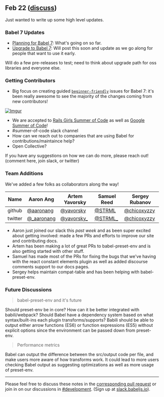 ## Feb 22 ([discuss](https://github.com/babel/notes/pull/15))

Just wanted to write up some high level updates.

### Babel 7 Updates

- [Planning for Babel 7](https://github.com/babel/babel.github.io/pull/1166): What's going on so far.
- [Upgrade to Babel 7](https://github.com/babel/babel.github.io/pull/1146): Will post this soon and update as we go along for people that want to use it early.

Will do a few pre-releases to test; need to think about upgrade path for oss libraries and everyone else.

### Getting Contributors

- Big focus on creating guided [`beginner-friendly`](https://github.com/babel/babel/issues?q=is%3Aissue+label%3Abeginner-friendly+is%3Aclosed) issues for Babel 7: it's been really awesome to see the majority of the changes coming from new contributors!

[![Imgur](http://i.imgur.com/5Bndqfn.png)](https://github.com/babel/babel/issues/5184)

- We are accepted to [Rails Girls Summer of Code](https://teams.railsgirlssummerofcode.org/projects/177-babel) as well as [Google Summer of Code](https://summerofcode.withgoogle.com/organizations/5842528113786880/)!
- #summer-of-code slack channel
- How can we reach out to companies that are using Babel for contributions/maintaince help?
- Open Collective?

If you have any suggestions on how we can do more, please reach out! (comment here, join slack, or twitter)

### Team Additions

We've added a few folks as collaborators along the way!

| Name | Aaron Ang | Artem Yavorsky | Samuel Reed | Sergey Rubanov | 
|---|---|---|---|---|
| github | [@aaronang](https://github.com/aaronang) | [@yavorsky](https://github.com/yavorsky) | [@STRML](https://github.com/STRML) | [@chicoxyzzy](https://github.com/chicoxyzzy) |
| twitter | [@_aaronang](https://twitter.com/_aaronang) | [@yavorsky_](https://twitter.com/yavorsky_) | [@STRML_](https://twitter.com/STRML_) | [@chicoxyzzy](https://twitter.com/chicoxyzzy) |

- Aaron just joined our slack this *past week* and as been super excited about getting involved: made a few PRs and efforts to improve our site and contributing docs.
- Artem has been making a lot of great PRs to babel-preset-env and is also getting started with other stuff.
- Samuel has made most of the PRs for fixing the bugs that we've having with the react constant elements plugin as well as added discourse comments support to our docs pages.
- Sergey helps maintain compat-table and has been helping with babel-preset-env.

### Future Discussions

> babel-preset-env and it's future

Should preset-env be in core? How can it be better integrated with babili/webpack?
Should Babel have a dependency system based on what syntax/built-ins each plugin transforms/supports? Babili should be able to output either arrow functions (ES6) or function expressions (ES5) without explicit options since the environment can be passed down from preset-env.

> Performance metrics

Babel can output the difference between the src/output code per file, and make users more aware of how transforms work. It could lead to more users checking Babel output as suggesting optimizations as well as more usage of preset-env.

---

Please feel free to discuss these notes in the [corresponding pull request](https://github.com/babel/notes/pull/15) or join in on our discussions in [#development](https://babeljs.slack.com/messages/development). (Sign up at [slack.babeljs.io](https://slack.babeljs.io/)).

